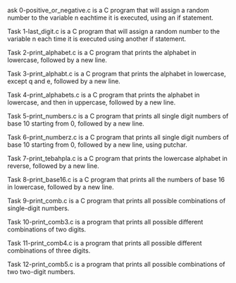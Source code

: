 ask 0-positive_or_negative.c is a C program that will assign a random number to the variable n eachtime it is executed, using an if statement.

Task 1-last_digit.c is a C program that will assign a random number to the variable n each time it is executed using another if statement.

Task 2-print_alphabet.c is a C program that prints the alphabet in lowercase, followed by a new line.

Task 3-print_alphabt.c is a C program that prints the alphabet in lowercase, except q and e, followed by a new line.

Task 4-print_alphabets.c is a C program that prints the alphabet in lowercase, and then in uppercase, followed by a new line.

Task 5-print_numbers.c is a C program that prints all single digit numbers of base 10 starting from 0, followed by a new line.

Task 6-print_numberz.c is a C program that prints all single digit numbers of base 10 starting from 0, followed by a new line, using putchar.

Task 7-print_tebahpla.c is a C program that prints the lowercase alphabet in reverse, followed by a new line.

Task 8-print_base16.c is a C program that prints all the numbers of base 16 in lowercase, followed by a new line.

Task 9-print_comb.c is a C program that prints all possible combinations of single-digit numbers.

Task 10-print_comb3.c is a program that prints all possible different combinations of two digits.

Task 11-print_comb4.c is a program that prints all possible different combinations of three digits.

Task 12-print_comb5.c is a program that prints all possible combinations of two two-digit numbers.
